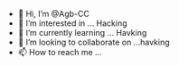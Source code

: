 - 👋 Hi, I’m @Agb-CC
- 👀 I’m interested in ... Hacking
- 🌱 I’m currently learning ... Havking
- 💞️ I’m looking to collaborate on ...havking
- 📫 How to reach me ... 

<!---
Agb-CC/Agb-CC is a ✨ special ✨ repository because its `README.md` (this file) appears on your GitHub profile.
You can click the Preview link to take a look at your changes.
--->

